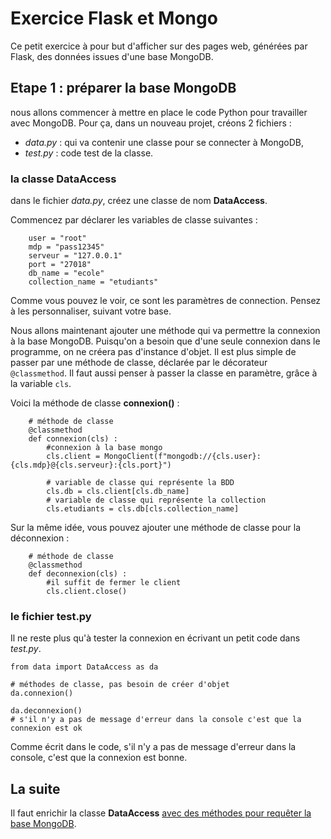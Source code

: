 # Exercice Flask et Mongo

Ce petit exercice à pour but d'afficher sur des pages web, générées par Flask, des données issues d'une base MongoDB.

## Etape 1 : préparer la base MongoDB
nous allons commencer à mettre en place le code Python pour travailler avec MongoDB. Pour ça, dans un nouveau projet, créons 2 fichiers :
- *data.py* : qui va contenir une classe pour se connecter à MongoDB,
- *test.py* : code test de la classe.

### la classe DataAccess
dans le fichier *data.py*, créez une classe de nom **DataAccess**. 

Commencez par déclarer les variables de classe suivantes : 
```    
    user = "root"
    mdp = "pass12345"
    serveur = "127.0.0.1"
    port = "27018"
    db_name = "ecole"
    collection_name = "etudiants"
```

Comme vous pouvez le voir, ce sont les paramètres de connection. Pensez à les personnaliser, suivant votre base.

Nous allons maintenant ajouter une méthode qui va permettre la connexion à la base MongoDB. Puisqu'on a besoin que d'une seule connexion dans le programme, on ne créera pas d'instance d'objet. Il est plus simple de passer par une méthode de classe, déclarée par le décorateur `@classmethod`. Il faut aussi penser à passer la classe en paramètre, grâce à la variable `cls`.

Voici la méthode de classe **connexion()** :
```
    # méthode de classe
    @classmethod
    def connexion(cls) :
        #connexion à la base mongo
        cls.client = MongoClient(f"mongodb://{cls.user}:{cls.mdp}@{cls.serveur}:{cls.port}")

        # variable de classe qui représente la BDD
        cls.db = cls.client[cls.db_name]
        # variable de classe qui représente la collection
        cls.etudiants = cls.db[cls.collection_name]
```

Sur la même idée, vous pouvez ajouter une méthode de classe pour la déconnexion :
```
    # méthode de classe
    @classmethod
    def deconnexion(cls) :
        #il suffit de fermer le client
        cls.client.close()
```

### le fichier test.py

Il ne reste plus qu'à tester la connexion en écrivant un petit code dans *test.py*.
```
from data import DataAccess as da

# méthodes de classe, pas besoin de créer d'objet
da.connexion()

da.deconnexion()
# s'il n'y a pas de message d'erreur dans la console c'est que la connexion est ok
```

Comme écrit dans le code, s'il n'y a pas de message d'erreur dans la console, c'est que la connexion est bonne.

## La suite

Il faut enrichir la classe **DataAccess** [avec des méthodes pour requêter la base MongoDB](https://github.com/Stephane-ISEN/flask_mongo/tree/Etape03).
